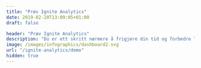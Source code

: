 ```yaml
---
title: "Prøv Ignite Analytics"
date: 2019-02-20T13:09:05+01:00
draft: false

header: "Prøv Ignite Analytics"
description: "Du er ett skritt nærmere å frigjøre din tid og forbedre lønnsomheten for din virksomhet!"
image: /images/infographics/dashboard2.svg
url: "/ignite-analytics/demo"
hidden: true
---
```



<script>

  hbspt.forms.create({

                portalId: "4304957",

                formId: "ec8bea86-3863-47f8-87f4-5130968cd023"

});

</script>